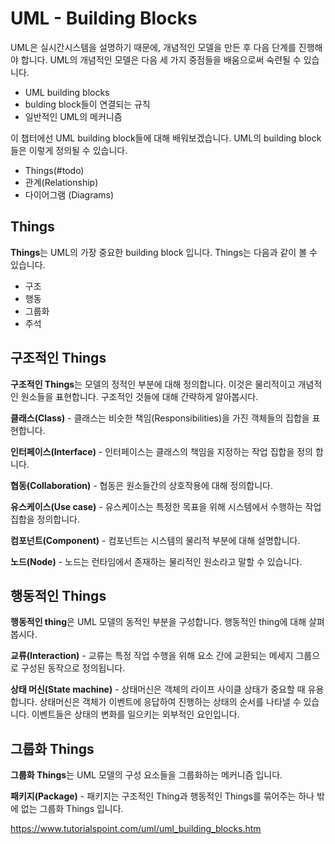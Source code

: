 # UML - Building Blocks
UML은 실시간시스템을 설명하기 때문에, 개념적인 모델을 만든 후 다음 단계를 진행해야 합니다. UML의 개념적인 모델은 다음 세 가지 중점들을 배움으로써 숙련될 수 있습니다.
- UML building blocks
- bulding block들이 연결되는 규칙
- 일반적인 UML의 메커니즘

이 챕터에선 UML building block들에 대해 배워보겠습니다.
UML의 building block들은 이렇게 정의될 수 있습니다.
- Things(#todo)
- 관계(Relationship)
- 다이어그램 (Diagrams)

## Things
**Things**는 UML의 가장 중요한 building block 입니다. Things는 다음과 같이 볼 수 있습니다.
- 구조
- 행동
- 그룹화
- 주석

## 구조적인 Things
**구조적인 Things**는 모델의 정적인 부분에 대해 정의합니다. 이것은 물리적이고 개념적인 원소들을 표현합니다. 구조적인 것들에 대해 간략하게 알아봅시다.

**클래스(Class)** - 클래스는 비슷한 책임(Responsibilities)을 가진 객체들의 집합을 표현합니다.

**인터페이스(Interface)** - 인터페이스는 클래스의 책임을 지정하는 작업 집합을 정의 합니다.

**협동(Collaboration)** - 협동은 원소들간의 상호작용에 대해 정의합니다.

**유스케이스(Use case)** - 유스케이스는 특정한 목표을 위해 시스템에서 수행하는 작업 집합을 정의합니다.

**컴포넌트(Component)** - 컴포넌트는 시스템의 물리적 부분에 대해 설명합니다.

**노드(Node)** - 노드는 런타임에서 존재하는 물리적인 원소라고 말할 수 있습니다.

## 행동적인 Things
**행동적인 thing**은 UML 모델의 동적인 부분을 구성합니다. 행동적인 thing에 대해 살펴봅시다.

**교류(Interaction)** - 교류는 특정 작업 수행을 위해 요소 간에 교환되는 메세지 그룹으로 구성된 동작으로 정의됩니다.

**상태 머신(State machine)** - 상태머신은 객체의 라이프 사이클 상태가 중요할 때 유용합니다. 상태머신은 객체가 이벤트에 응답하여 진행하는 상태의 순서를 나타낼 수 있습니다. 이벤트들은 상태의 변화를 일으키는 외부적인 요인입니다.

## 그룹화 Things
**그룹화 Things**는 UML 모델의 구성 요소들을 그룹화하는 메커니즘 입니다.

**패키지(Package)** - 패키지는 구조적인 Thing과 행동적인 Things를 묶어주는 하나 밖에 없는 그룹화 Things 입니다.

https://www.tutorialspoint.com/uml/uml_building_blocks.htm
